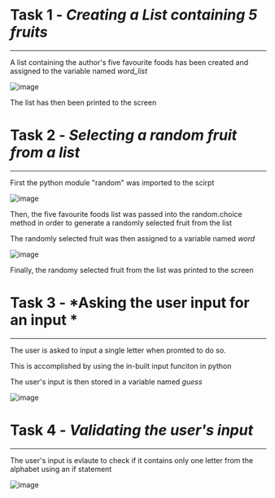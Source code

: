 # Task 1 - *Creating a List containing 5 fruits*

---

A list containing the author's five favourite foods has been created and assigned to the variable named *word_list*

![image](https://user-images.githubusercontent.com/108944731/226412967-a80005c9-3f50-4681-897f-f6cf16a856c3.png)


The list has then been printed to the screen 

# Task 2 - *Selecting a random fruit from a list*

--- 

First the python module "random" was imported to the scirpt 

![image](https://user-images.githubusercontent.com/108944731/226413109-570339e7-b312-4afb-b4c0-dc4dc9e72b8f.png)


Then, the five favourite foods list was passed into the random.choice method in order to generate a randomly selected fruit from the list 

The randomly selected fruit was then assigned to a variable named *word*

![image](https://user-images.githubusercontent.com/108944731/226413216-de4bfa01-8f75-4c2d-b5bd-bd1824c4682f.png)


Finally, the randomy selected fruit from the list was printed to the screen 


# Task 3 - *Asking the user input for an input *

---
The user is asked to input a single letter when promted to do so. 

This is accomplished by using the in-built input funciton in python

The user's input is then stored in a variable named *guess*

![image](https://user-images.githubusercontent.com/108944731/226413290-ef817915-1c6c-4d6d-8c42-62512c9a71b5.png)


# Task 4 - *Validating the user's input*

--- 

The user's input is evlaute to check if it contains only one letter from the alphabet using an if statement 

![image](https://user-images.githubusercontent.com/108944731/226413368-e9731283-b3fb-4980-bd17-af7be8aec354.png)





